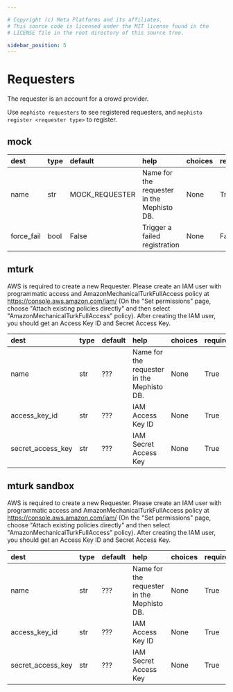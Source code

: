 ```yaml
---

# Copyright (c) Meta Platforms and its affiliates.
# This source code is licensed under the MIT license found in the
# LICENSE file in the root directory of this source tree.

sidebar_position: 5
---
```


# Requesters


The requester is an account for a crowd provider.

Use `mephisto requesters` to see registered requesters, and `mephisto register <requester type>` to register.     
## mock


  

|dest|type|default|help|choices|required|
| :--- | :--- | :--- | :--- | :--- | :--- |
|name|str|MOCK_REQUESTER|Name for the requester in the Mephisto DB.|None|True|
|force_fail|bool|False|Trigger a failed registration|None|False|

## mturk


AWS is required to create a new Requester. Please create an IAM user with programmatic access and AmazonMechanicalTurkFullAccess policy at https://console.aws.amazon.com/iam/ (On the "Set permissions" page, choose "Attach existing policies directly" and then select "AmazonMechanicalTurkFullAccess" policy). After creating the IAM user, you should get an Access Key ID and Secret Access Key.  

|dest|type|default|help|choices|required|
| :--- | :--- | :--- | :--- | :--- | :--- |
|name|str|???|Name for the requester in the Mephisto DB.|None|True|
|access_key_id|str|???|IAM Access Key ID|None|True|
|secret_access_key|str|???|IAM Secret Access Key|None|True|

## mturk sandbox


AWS is required to create a new Requester. Please create an IAM user with programmatic access and AmazonMechanicalTurkFullAccess policy at https://console.aws.amazon.com/iam/ (On the "Set permissions" page, choose "Attach existing policies directly" and then select "AmazonMechanicalTurkFullAccess" policy). After creating the IAM user, you should get an Access Key ID and Secret Access Key.  

|dest|type|default|help|choices|required|
| :--- | :--- | :--- | :--- | :--- | :--- |
|name|str|???|Name for the requester in the Mephisto DB.|None|True|
|access_key_id|str|???|IAM Access Key ID|None|True|
|secret_access_key|str|???|IAM Secret Access Key|None|True|
